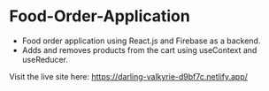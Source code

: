 # Food-Order-Application
- Food order application using React.js and Firebase as a backend.
- Adds and removes products from the cart using useContext and useReducer.

Visit the live site here: https://darling-valkyrie-d9bf7c.netlify.app/
